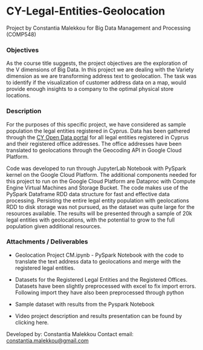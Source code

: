 # CY-Legal-Entities-Geolocation
Project by Constantia Malekkou for Big Data Management and Processing (COMP548)

### Objectives

As the course title suggests, the project objectives are the exploration of the V dimensions of Big Data. In this project we are dealing with the Variety dimension as we are transforming address text to geolocation. The task was to identify if the visualization of customer address data on a map, would provide enough insights to a company to the optimal physical store locations.

### Description
For the purposes of this specific project, we have considered as sample population the legal entities registered in Cyprus. Data has been gathered through the 
[CY Open Data portal](https://www.data.gov.cy/dataset/%CE%BC%CE%B7%CF%84%CF%81%CF%8E%CE%BF-%CE%B5%CE%B3%CE%B3%CE%B5%CE%B3%CF%81%CE%B1%CE%BC%CE%BC%CE%AD%CE%BD%CF%89%CE%BD-%CE%B5%CF%84%CE%B1%CE%B9%CF%81%CE%B5%CE%B9%CF%8E%CE%BD-%CE%B5%CE%BC%CF%80%CE%BF%CF%81%CE%B9%CE%BA%CF%8E%CE%BD-%CE%B5%CF%80%CF%89%CE%BD%CF%85%CE%BC%CE%B9%CF%8E%CE%BD-%CE%BA%CE%B1%CE%B9-%CF%83%CF%85%CE%BD%CE%B5%CF%84%CE%B1%CE%B9%CF%81%CE%B9%CF%83%CE%BC%CF%8E%CE%BD-%CF%83%CF%84%CE%B7%CE%BD-%CE%BA%CF%8D%CF%80%CF%81%CE%BF) for all legal entities registered in Cyprus and their registered office addresses. The office addresses have been translated to geolocations through the Geocoding API in Google Cloud Platform.

Code was developed to run through JupyterLab Notebook with PySpark kernel on the Google Cloud Platform. The additional components needed for this project to run on the Google Cloud Platform are Dataproc with Compute Engine Virtual Machines and Storage Bucket. The code makes use of the PySpark Dataframe RDD data structure for fast and effective data processing. Persisting the entire legal entity population with geolocations RDD to disk storage was not pursued, as the dataset was quite large for the resources available. The results will be presented through a sample of 20k legal entities with geolocations, with the potential to grow to the full population given additional resources.

### Attachments / Deliverables
- Geolocation Project CM.ipynb - PySpark Notebook with the code to translate the text address data to geolocations and merge with the registered legal entities.
- Datasets for the Registered Legal Entities and the Registered Offices. Datasets have been slightly preprocessed with excel to fix import errors. Following import they have also been preprocessed through python
- Sample dataset with results from the Pyspark Notebook

- Video project description and results presentation can be found by clicking here.


Developed by: Constantia Malekkou
Contact email: constantia.malekkou@gmail.com


